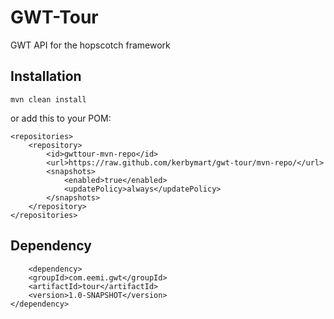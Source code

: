 GWT-Tour
=========

GWT API for the hopscotch framework

Installation
--------------

```
mvn clean install
```

or add this to your POM:

    <repositories>
	    <repository>
	        <id>gwttour-mvn-repo</id>
	        <url>https://raw.github.com/kerbymart/gwt-tour/mvn-repo/</url>
	        <snapshots>
	            <enabled>true</enabled>
	            <updatePolicy>always</updatePolicy>
	        </snapshots>
	    </repository>
    </repositories>
  

Dependency
--------------

        <dependency>
		<groupId>com.eemi.gwt</groupId>
		<artifactId>tour</artifactId>
		<version>1.0-SNAPSHOT</version>		
	</dependency>

